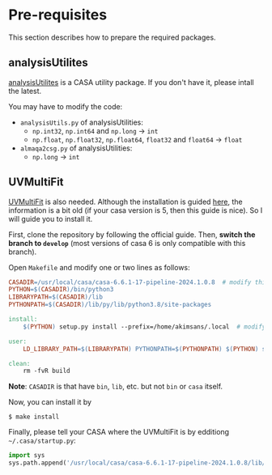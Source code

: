 # Pre-requisites

This section describes how to prepare the required packages.

## analysisUtilites

[analysisUtilites](https://zenodo.org/records/7502160) is a CASA utility package. If you don't have it, please intall the latest.

You may have to modify the code:

- `analysisUtils.py` of analysisUtilities:
    - `np.int32`, `np.int64` and `np.long` -> `int`
    - `np.float`, `np.float32`, `np.float64`, `float32` and `float64` -> `float`
- `almaqa2csg.py` of analysisUtilities:
    - `np.long` -> `int`

## UVMultiFit

[UVMultiFit](https://github.com/onsala-space-observatory/UVMultiFit) is also needed.
Although the installation is guided [here](https://github.com/onsala-space-observatory/UVMultiFit/blob/master/INSTALL.md), the information is a bit old (if your casa version is 5, then this guide is nice).
So I will guide you to install it.

First, clone the repository by following the official guide.
Then, **switch the branch to `develop`** (most versions of casa 6 is only compatible with this branch).

Open `Makefile` and modify one or two lines as follows:

```makefile
CASADIR=/usr/local/casa/casa-6.6.1-17-pipeline-2024.1.0.8  # modify this line
PYTHON=$(CASADIR)/bin/python3
LIBRARYPATH=$(CASADIR)/lib
PYTHONPATH=$(CASADIR)/lib/py/lib/python3.8/site-packages

install:
	$(PYTHON) setup.py install --prefix=/home/akimsans/.local  # modify this line if you want to install it in another directory

user:
	LD_LIBRARY_PATH=$(LIBRARYPATH) PYTHONPATH=$(PYTHONPATH) $(PYTHON) setup.py install --user

clean:
	rm -fvR build
```

**Note**: `CASADIR` is that have `bin`, `lib`, etc. but not `bin` or `casa` itself.

Now, you can install it by

```shell
$ make install
```

Finally, please tell your CASA where the UVMultiFit is by edditiong `~/.casa/startup.py`:

```python
import sys
sys.path.append('/usr/local/casa/casa-6.6.1-17-pipeline-2024.1.0.8/lib/py/lib/python3.8/site-packages')  # modify as you installed
```
